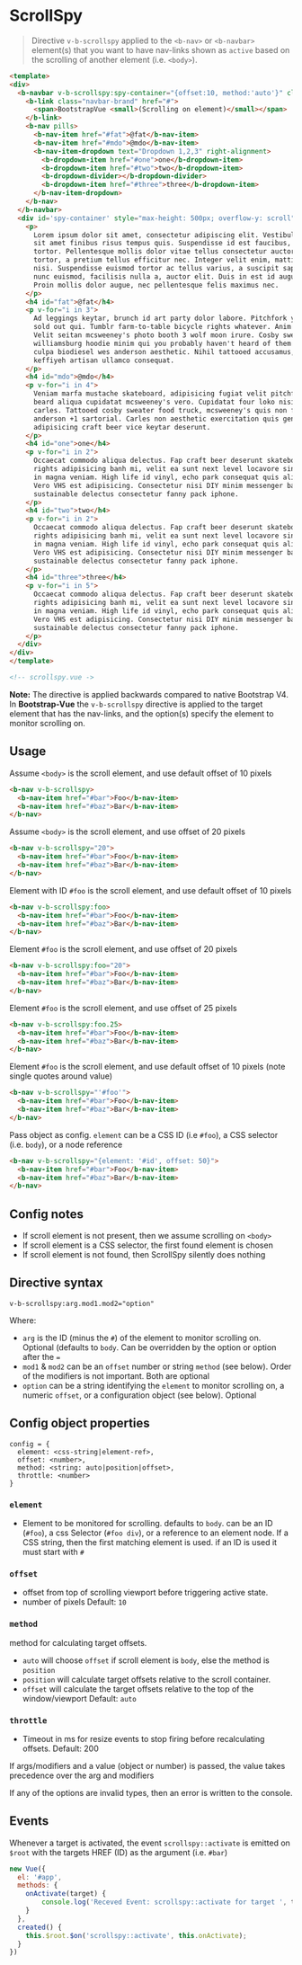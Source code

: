 # ScrollSpy

> Directive `v-b-scrollspy` applied to the `<b-nav>` or `<b-navbar>` element(s) that
you want to have nav-links shown as `active` based on the scrolling of another
element (i.e. `<body>`).

```html
<template>
<div>
  <b-navbar v-b-scrollspy:spy-container="{offset:10, method:'auto'}" class="bg-faded" id="navbar-example">
    <b-link class="navbar-brand" href="#">
      <span>BootstrapVue <small>(Scrolling on element)</small></span>
    </b-link>
    <b-nav pills>
      <b-nav-item href="#fat">@fat</b-nav-item>
      <b-nav-item href="#mdo">@mdo</b-nav-item>
      <b-nav-item-dropdown text="Dropdown 1,2,3" right-alignment>
        <b-dropdown-item href="#one">one</b-dropdown-item>
        <b-dropdown-item href="#two">two</b-dropdown-item>
        <b-dropdown-divider></b-dropdown-divider>
        <b-dropdown-item href="#three">three</b-dropdown-item>
      </b-nav-item-dropdown>
    </b-nav>
  </b-navbar>
  <div id='spy-container' style="max-height: 500px; overflow-y: scroll">
    <p>
      Lorem ipsum dolor sit amet, consectetur adipiscing elit. Vestibulum sollicitudin scelerisque augue,
      sit amet finibus risus tempus quis. Suspendisse id est faucibus, dignissim arcu non, consequat
      tortor. Pellentesque mollis dolor vitae tellus consectetur auctor. Nam tincidunt ullamcorper
      tortor, a pretium tellus efficitur nec. Integer velit enim, mattis et sapien in, blandit pharetra
      nisi. Suspendisse euismod tortor ac tellus varius, a suscipit sapien viverra. Curabitur non
      nunc euismod, facilisis nulla a, auctor elit. Duis in est id augue scelerisque aliquam.
      Proin mollis dolor augue, nec pellentesque felis maximus nec.
    </p>
    <h4 id="fat">@fat</h4>
    <p v-for="i in 3">
      Ad leggings keytar, brunch id art party dolor labore. Pitchfork yr enim lo-fi before they
      sold out qui. Tumblr farm-to-table bicycle rights whatever. Anim keffiyeh carles cardigan.
      Velit seitan mcsweeney's photo booth 3 wolf moon irure. Cosby sweater lomo jean shorts,
      williamsburg hoodie minim qui you probably haven't heard of them et cardigan trust fund
      culpa biodiesel wes anderson aesthetic. Nihil tattooed accusamus, cred irony biodiesel
      keffiyeh artisan ullamco consequat.
    </p>
    <h4 id="mdo">@mdo</h4>
    <p v-for="i in 4">
      Veniam marfa mustache skateboard, adipisicing fugiat velit pitchfork beard. Freegan
      beard aliqua cupidatat mcsweeney's vero. Cupidatat four loko nisi, ea helvetica nulla
      carles. Tattooed cosby sweater food truck, mcsweeney's quis non freegan vinyl. Lo-fi wes
      anderson +1 sartorial. Carles non aesthetic exercitation quis gentrify. Brooklyn
      adipisicing craft beer vice keytar deserunt.
    </p>
    <h4 id="one">one</h4>
    <p v-for="i in 2">
      Occaecat commodo aliqua delectus. Fap craft beer deserunt skateboard ea. Lomo bicycle
      rights adipisicing banh mi, velit ea sunt next level locavore single-origin coffee
      in magna veniam. High life id vinyl, echo park consequat quis aliquip banh mi pitchfork.
      Vero VHS est adipisicing. Consectetur nisi DIY minim messenger bag. Cred ex in,
      sustainable delectus consectetur fanny pack iphone.
    </p>
    <h4 id="two">two</h4>
    <p v-for="i in 2">
      Occaecat commodo aliqua delectus. Fap craft beer deserunt skateboard ea. Lomo bicycle
      rights adipisicing banh mi, velit ea sunt next level locavore single-origin coffee
      in magna veniam. High life id vinyl, echo park consequat quis aliquip banh mi pitchfork.
      Vero VHS est adipisicing. Consectetur nisi DIY minim messenger bag. Cred ex in,
      sustainable delectus consectetur fanny pack iphone.
    </p>
    <h4 id="three">three</h4>
    <p v-for="i in 5">
      Occaecat commodo aliqua delectus. Fap craft beer deserunt skateboard ea. Lomo bicycle
      rights adipisicing banh mi, velit ea sunt next level locavore single-origin coffee
      in magna veniam. High life id vinyl, echo park consequat quis aliquip banh mi pitchfork.
      Vero VHS est adipisicing. Consectetur nisi DIY minim messenger bag. Cred ex in,
      sustainable delectus consectetur fanny pack iphone.
    </p>
  </div>
</div>
</template>

<!-- scrollspy.vue ->
```

**Note:** The directive is applied backwards compared to native Bootstrap V4.
In **Bootstrap-Vue** the `v-b-scrollspy` directive is applied to the target
element that has the nav-links, and the option(s) specify the element to
monitor scrolling on.

## Usage
Assume `<body>` is the scroll element, and use default offset of 10 pixels
```html
<b-nav v-b-scrollspy>
  <b-nav-item href="#bar">Foo</b-nav-item>
  <b-nav-item href="#baz">Bar</b-nav-item>
</b-nav>

```

Assume `<body>` is the scroll element, and use offset of 20 pixels
```html
<b-nav v-b-scrollspy="20">
  <b-nav-item href="#bar">Foo</b-nav-item>
  <b-nav-item href="#baz">Bar</b-nav-item>
</b-nav>
```

Element with ID `#foo` is the scroll element, and use default offset of 10 pixels
```html
<b-nav v-b-scrollspy:foo>
  <b-nav-item href="#bar">Foo</b-nav-item>
  <b-nav-item href="#baz">Bar</b-nav-item>
</b-nav>
```

Element `#foo` is the scroll element, and use offset of 20 pixels
```html
<b-nav v-b-scrollspy:foo="20">
  <b-nav-item href="#bar">Foo</b-nav-item>
  <b-nav-item href="#baz">Bar</b-nav-item>
</b-nav>
```

Element  `#foo` is the scroll element, and use offset of 25 pixels
```html
<b-nav v-b-scrollspy:foo.25>
  <b-nav-item href="#bar">Foo</b-nav-item>
  <b-nav-item href="#baz">Bar</b-nav-item>
</b-nav>
```

Element `#foo` is the scroll element, and use default offset of 10 pixels
(note single quotes around value)
```html
<b-nav v-b-scrollspy="'#foo'">
  <b-nav-item href="#bar">Foo</b-nav-item>
  <b-nav-item href="#baz">Bar</b-nav-item>
</b-nav>
```

Pass object as config. `element` can be a CSS ID (i.e `#foo`), a CSS
selector (i.e. `body`), or a node reference
```html
<b-nav v-b-scrollspy="{element: '#id', offset: 50}">
  <b-nav-item href="#bar">Foo</b-nav-item>
  <b-nav-item href="#baz">Bar</b-nav-item>
</b-nav>
```

## Config notes
- If scroll element is not present, then we assume scrolling on `<body>`
- If scroll element is a CSS selector, the first found element is chosen
- If scroll element is not found, then ScrollSpy silently does nothing

## Directive syntax
```
v-b-scrollspy:arg.mod1.mod2="option"
```
Where:
- `arg` is the ID (minus the `#`) of the element to monitor scrolling on. Optional (defaults to `body`. Can be overridden by the option or option after the `=`
- `mod1` & `mod2` can be an `offset` number or string `method` (see below). Order of the modifiers is not important. Both are optional
- `option` can be a string identifying the `element` to monitor scrolling on, a numeric `offset`, or a configuration object (see below). Optional

## Config object properties
```
config = {
  element: <css-string|element-ref>,
  offset: <number>,
  method: <string: auto|position|offset>,
  throttle: <number>
}
```

### `element`
- Element to be monitored for scrolling. defaults to `body`. can be an ID (`#foo`), a css Selector (`#foo div`), or a reference to an element node. If a CSS string, then the first matching element is used. if an ID is used it must start with `#`

### `offset`
- offset from top of scrolling viewport before triggering active state.
- number of pixels
Default: `10`

### `method`
method for calculating target offsets.
 - `auto` will choose `offset` if  scroll element is `body`, else the method is `position`
 - `position` will calculate target offsets relative to the scroll container.
 - `offset` will calculate the target offsets relative to the top of the window/viewport
Default: `auto`

### `throttle`
- Timeout in ms for resize events to stop firing before recalculating offsets.
Default: 200

If args/modifiers and a value (object or number) is passed, the value takes precedence over the arg and modifiers

If any of the options are invalid types, then an error is written to the console.

## Events
Whenever a target is activated, the event `scrollspy::activate` is emitted on `$root` with the
targets HREF (ID) as the argument (i.e. `#bar`)

```js
new Vue({
  el: '#app',
  methods: {
  	onActivate(target) {
    	console.log('Receved Event: scrollspy::activate for target ', target);
    }
  },
  created() {
  	this.$root.$on('scrollspy::activate', this.onActivate);
  }
})
```
